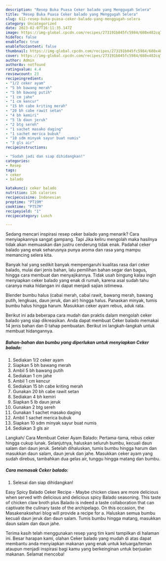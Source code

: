 ```yaml
---
description: "Resep Buka Puasa Ceker balado yang Menggugah Selera"
title: "Resep Buka Puasa Ceker balado yang Menggugah Selera"
slug: 612-resep-buka-puasa-ceker-balado-yang-menggugah-selera
category: Uncategorized
date: 2023-02-07T16:11:35.147Z
image: https://img-global.cpcdn.com/recipes/273191b045fc5984/680x482cq70/ceker-balado-foto-resep-utama.jpg
hideToc: false
enableToc: true
enableTocContent: false
thumbnail: https://img-global.cpcdn.com/recipes/273191b045fc5984/680x482cq70/ceker-balado-foto-resep-utama.jpg
cover: https://img-global.cpcdn.com/recipes/273191b045fc5984/680x482cq70/ceker-balado-foto-resep-utama.jpg
author: Admin
authorAv: notfound
ratingvalue: 4.4
reviewcount: 23
recipeingredient:
- "1/2 ceker ayam"
- "5 bh bawang merah"
- "5 bh bawang putih"
- "1 cm jahe"
- "1 cm kencur"
- "15 bh cabe kriting merah"
- "20 bh cabe rawit setan"
- "4 bh kemiri"
- "5 lb daun jeruk"
- "2 btg sereh"
- "1 sachet masako daging"
- "1 sachet merica bubuk"
- "10 sdm minyak sayur buat numis"
- "3 gls air"
recipeinstructions:

- "Sudah jadi dan siap dihidangkan!"
categories:
- Resep
tags:
- ceker
- balado

katakunci: ceker balado 
nutrition: 126 calories
recipecuisine: Indonesian
preptime: "PT19M"
cooktime: "PT57M"
recipeyield: "1"
recipecategory: Lunch

---
```



Sedang mencari inspirasi resep ceker balado yang menarik? Cara menyiapkannya sangat gampang. Tapi Jika keliru mengolah maka hasilnya tidak akan memuaskan dan justru cenderung tidak enak. Padahal ceker balado yang enak seharusnya punya aroma dan rasa yang mampu memancing selera kita.


Banyak hal yang sedikit banyak mempengaruhi kualitas rasa dari ceker balado, mulai dari jenis bahan, lalu pemilihan bahan segar dan bagus, hingga cara membuat dan menyajikannya. Tidak usah bingung kalau ingin menyiapkan ceker balado yang enak di rumah, karena asal sudah tahu caranya maka hidangan ini dapat menjadi sajian istimewa.

Blender bumbu halus (cabai merah, cabai rawit, bawang merah, bawang putih, lengkuas, daun jeruk, dan air) hingga halus. Panaskan minyak, tumis bumbu halus hingga harum. Masukkan ceker ayam rebus, aduk rata.


Berikut ini ada beberapa cara mudah dan praktis dalam mengolah ceker balado yang siap dikreasikan. Anda dapat membuat Ceker balado memakai 14 jenis bahan dan 0 tahap pembuatan. Berikut ini langkah-langkah untuk membuat hidangannya.

<!--inarticleads1-->

##### Bahan-bahan dan bumbu yang diperlukan untuk menyiapkan Ceker balado:

1. Sediakan 1/2 ceker ayam
1. Siapkan 5 bh bawang merah
1. Ambil 5 bh bawang putih
1. Sediakan 1 cm jahe
1. Ambil 1 cm kencur
1. Sediakan 15 bh cabe kriting merah
1. Gunakan 20 bh cabe rawit setan
1. Sediakan 4 bh kemiri
1. Siapkan 5 lb daun jeruk
1. Gunakan 2 btg sereh
1. Gunakan 1 sachet masako daging
1. Ambil 1 sachet merica bubuk
1. Siapkan 10 sdm minyak sayur buat numis
1. Sediakan 3 gls air


Langkah/ Cara Membuat Ceker Ayam Balado: Pertama-tama, rebus ceker hingga cukup lunak. Selanjutnya, haluskan seluruh bumbu, kecuali daun salam dan daun jeruk. Setelah dihaluskan, tumis bumbu hingga harum dan masukkan daun salam, daun jeruk dan jahe. Masukkan ceker ayam yang sudah direbus, tambahkan dua gelas air, tunggu hingga matang dan bumbu. 

<!--inarticleads2-->

##### Cara memasak Ceker balado:


1. Selesai dan siap dihidangkan!

Easy Spicy Balado Ceker Recipe - Maybe chicken claws are more delicious when served with delicious and delicious spicy Balado seasoning. This taste of chicken claw broth plus Balado is indeed a taste collaboration that can captivate the culinary taste of the archipelago. On this occasion, the Masakenaksehari blog will provide a recipe for a. Haluskan semua bumbu kecuali daun jeruk dan daun salam. Tumis bumbu hingga matang, masukkan daun salam dan daun jahe. 

Terima kasih telah menggunakan resep yang tim kami tampilkan di halaman ini. Besar harapan kami, olahan Ceker balado yang mudah di atas dapat membantu anda menyiapkan makanan yang enak untuk keluarga/teman ataupun menjadi inspirasi bagi kamu yang berkeinginan untuk berjualan makanan. Selamat mencoba!
